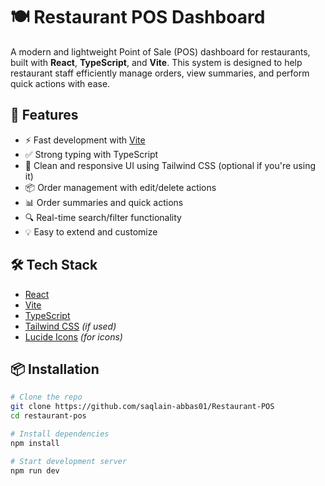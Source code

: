 # 🍽️ Restaurant POS Dashboard

A modern and lightweight Point of Sale (POS) dashboard for restaurants, built with **React**, **TypeScript**, and **Vite**. This system is designed to help restaurant staff efficiently manage orders, view summaries, and perform quick actions with ease.

## 🚀 Features

- ⚡ Fast development with [Vite](https://vitejs.dev/)
- ✅ Strong typing with TypeScript
- 🎨 Clean and responsive UI using Tailwind CSS (optional if you're using it)
- 📦 Order management with edit/delete actions
- 📊 Order summaries and quick actions
- 🔍 Real-time search/filter functionality
- 💡 Easy to extend and customize

## 🛠️ Tech Stack

- [React](https://react.dev/)
- [Vite](https://vitejs.dev/)
- [TypeScript](https://www.typescriptlang.org/)
- [Tailwind CSS](https://tailwindcss.com/) _(if used)_
- [Lucide Icons](https://lucide.dev/) _(for icons)_

## 📦 Installation

```bash
# Clone the repo
git clone https://github.com/saqlain-abbas01/Restaurant-POS
cd restaurant-pos

# Install dependencies
npm install

# Start development server
npm run dev
```
